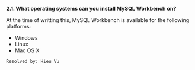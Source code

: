 **2.1. What operating systems can you install MySQL Workbench on?**

At the time of writting this, MySQL Workbench is available for the following
platforms:
+ Windows
+ Linux
+ Mac OS X

`Resolved by: Hieu Vu`
